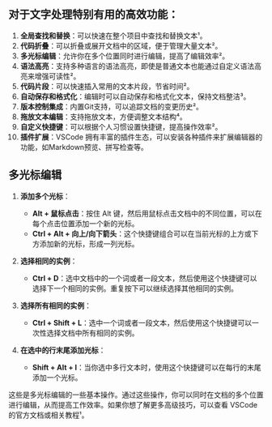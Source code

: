 ## 对于文字处理特别有用的高效功能：

1. **全局查找和替换**：可以快速在整个项目中查找和替换文本¹。
2. **代码折叠**：可以折叠或展开文档中的区域，便于管理大量文本²。
3. **多光标编辑**：允许你在多个位置同时进行编辑，提高了编辑效率²。
4. **语法高亮**：支持多种语言的语法高亮，即使是普通文本也能通过自定义语法高亮来增强可读性²。
5. **代码片段**：可以快速插入常用的文本片段，节省时间²。
6. **自动保存和格式化**：编辑时可以自动保存和格式化文本，保持文档整洁³。
7. **版本控制集成**：内置Git支持，可以追踪文档的变更历史²。
8. **拖放文本编辑**：支持拖放文本，方便调整文本结构⁴。
9. **自定义快捷键**：可以根据个人习惯设置快捷键，提高操作效率²。
10. **插件扩展**：VSCode 拥有丰富的插件生态，可以安装各种插件来扩展编辑器的功能，如Markdown预览、拼写检查等。

## 多光标编辑

1. **添加多个光标**：
   - **Alt + 鼠标点击**：按住 Alt 键，然后用鼠标点击文档中的不同位置，可以在每个点击位置添加一个新的光标。
   - **Ctrl + Alt + 向上/向下箭头**：这个快捷键组合可以在当前光标的上方或下方添加新的光标，形成一列光标。

2. **选择相同的实例**：
   - **Ctrl + D**：选中文档中的一个词或者一段文本，然后使用这个快捷键可以选择下一个相同的实例。重复按下可以继续选择其他相同的实例。

3. **选择所有相同的实例**：
   - **Ctrl + Shift + L**：选中一个词或者一段文本，然后使用这个快捷键可以一次性选择文档中所有相同的实例。

4. **在选中的行末尾添加光标**：
   - **Shift + Alt + I**：当你选中多行文本时，使用这个快捷键可以在每行的末尾添加一个光标。

这些是多光标编辑的一些基本操作。通过这些操作，你可以同时在文档的多个位置进行编辑，从而提高工作效率。如果你想了解更多高级技巧，可以查看 VSCode 的官方文档或相关教程¹。

